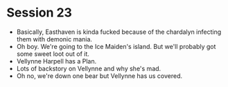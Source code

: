 # Session 23
* Basically, Easthaven is kinda fucked because of the chardalyn infecting them with demonic mania.
* Oh boy. We're going to the Ice Maiden's island. But we'll probably got some sweet loot out of it.
* Vellynne Harpell has a Plan.
* Lots of backstory on Vellynne and why she's mad.
* Oh no, we're down one bear but Vellynne has us covered.
<!--stackedit_data:
eyJoaXN0b3J5IjpbNTc2NjAyMjU3LDE5MjA0NTE0MTUsLTEwOD
cxNjc1NCwtMTc2MzgzMTAxMCwyMDY5NjQyMzU0LC0yMDg4NzQ2
NjEyXX0=
-->
